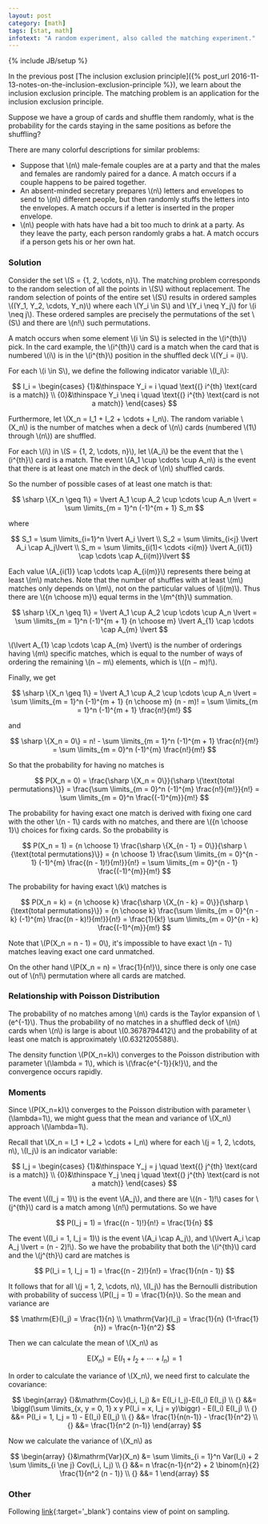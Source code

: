 ```yaml
---
layout: post
category: [math]
tags: [stat, math]
infotext: "A random experiment, also called the matching experiment."
---
```

{% include JB/setup %}

<script type="text/javascript" src="http://cdn.mathjax.org/mathjax/latest/MathJax.js?config=TeX-AMS-MML_HTMLorMML"></script>

In the previous post [The inclusion exclusion principle]({% post_url 2016-11-13-notes-on-the-inclusion-exclusion-principle %}), 
we learn about the inclusion exclusion principle. The matching problem is an application for the inclusion 
exclusion principle.

Suppose we have a group of cards and shuffle them randomly, what is the probability for the cards staying 
in the same positions as before the shuffling?

There are many colorful descriptions for similar problems:

  - Suppose that \\(n\\) male-female couples are at a party and that the males and females are randomly 
paired for a dance. A match occurs if a couple happens to be paired together.
  - An absent-minded secretary prepares \\(n\\) letters and envelopes to send to \\(n\\) different 
people, but then randomly stuffs the letters into the envelopes. A match occurs if a letter is 
inserted in the proper envelope.
  - \\(n\\) people with hats have had a bit too much to drink at a party. As they leave the party, 
each person randomly grabs a hat. A match occurs if a person gets his or her own hat.

### Solution

Consider the set \\(S = \{1, 2, \cdots, n\}\\). The matching problem corresponds to the random 
selection of all the points in \\(S\\) without replacement. The random selection of points of the 
entire set \\(S\\) results in ordered samples \\((Y_1, Y_2, \cdots, Y_n)\\) where each \\(Y_i \in S\\) 
and \\(Y_i \neq Y_j\\) for \\(i \neq j\\). These ordered samples are precisely the permutations of 
the set \\(S\\) and there are \\(n!\\) such permutations.

A match occurs when some element \\(i \in S\\) is selected in the \\(i^{th}\\) pick. In the card 
example, the \\(i^{th}\\) card is a match when the card that is numbered \\(i\\) is in the \\(i^{th}\\) 
position in the shuffled deck \\((Y_i = i)\\).

For each \\(i \in S\\), we define the following indicator variable \\(I_i\\):

$$
I_i = \begin{cases}
{1}&\thinspace Y_i = i \quad \text{(} i^{th} \text{card is a match)} \\
{0}&\thinspace Y_i \neq i \quad \text{(} i^{th} \text{card is not a match)}
\end{cases}
$$

Furthermore, let \\(X_n = I_1 + I_2 + \cdots + I_n\\). The random variable \\(X_n\\) is the number 
of matches when a deck of \\(n\\) cards (numbered \\(1\\) through \\(n\\)) are shuffled.

For each \\(i\\) in \\(S = \{1, 2, \cdots, n\}\\), let \\(A_i\\) be the event that the \\(i^{th}\\) 
card is a match. The event \\(A_1 \cup \cdots \cup A_n\\) is the event that there is at least one 
match in the deck of \\(n\\) shuffled cards.

So the number of possible cases of at least one match is that:

$$
\sharp \{X_n \geq 1\} = \lvert A_1 \cup A_2 \cup \cdots \cup A_n \lvert = \sum \limits_{m = 1}^n (-1)^{m + 1} S_m
$$

where

$$
S_1 = \sum \limits_{i=1}^n \lvert A_i \lvert \\
S_2 = \sum \limits_{i<j} \lvert A_i \cap A_j\lvert \\
S_m = \sum \limits_{i(1)< \cdots <i(m)} \lvert A_{i(1)} \cap \cdots \cap A_{i(m)}\lvert
$$

Each value \\(A_{i(1)} \cap \cdots \cap A_{i(m)}\\) represents there being at least \\(m\\) matches. 
Note that the number of shuffles with at least \\(m\\) matches only depends on \\(m\\), not on 
the particular values of \\(i(m)\\). Thus there are \\({n \choose m}\\) equal terms in the \\(m^{th}\\) 
summation.

$$
\sharp \{X_n \geq 1\} = \lvert A_1 \cup A_2 \cup \cdots \cup A_n \lvert = \sum \limits_{m = 1}^n (-1)^{m + 1} {n \choose m} \lvert A_{1} \cap \cdots \cap A_{m} \lvert
$$

\\(\lvert A_{1} \cap \cdots \cap A_{m} \lvert\\) is the number of orderings having \\(m\\) specific 
matches, which is equal to the number of ways of ordering the remaining \\(n − m\\) elements, which is 
\\((n − m)!\\). 

Finally, we get

$$
\sharp \{X_n \geq 1\} = \lvert A_1 \cup A_2 \cup \cdots \cup A_n \lvert = \sum \limits_{m = 1}^n (-1)^{m + 1} {n \choose m} (n - m)! = \sum \limits_{m = 1}^n (-1)^{m + 1} \frac{n!}{m!}
$$

and 

$$
\sharp \{X_n = 0\} = n! - \sum \limits_{m = 1}^n (-1)^{m + 1} \frac{n!}{m!} = \sum \limits_{m = 0}^n (-1)^{m} \frac{n!}{m!}
$$

So that the probability for having no matches is

$$
P(X_n = 0) = \frac{\sharp \{X_n = 0\}}{\sharp \{\text{total permutations}\}} = \frac{\sum \limits_{m = 0}^n (-1)^{m} \frac{n!}{m!}}{n!} = \sum \limits_{m = 0}^n \frac{(-1)^{m}}{m!}
$$

The probability for having exact one match is derived with fixing one card with the other \\(n - 1\\) 
cards with no matches, and there are \\({n \choose 1}\\) choices for fixing cards. So the probability 
is

$$
P(X_n = 1) = {n \choose 1} \frac{\sharp \{X_{n - 1} = 0\}}{\sharp \{\text{total permutations}\}} = {n \choose 1} \frac{\sum \limits_{m = 0}^{n - 1} (-1)^{m} \frac{(n - 1)!}{m!}}{n!} = \sum \limits_{m = 0}^{n - 1} \frac{(-1)^{m}}{m!}
$$

The probability for having exact \\(k\\) matches is

$$
P(X_n = k) = {n \choose k} \frac{\sharp \{X_{n - k} = 0\}}{\sharp \{\text{total permutations}\}} = {n \choose k} \frac{\sum \limits_{m = 0}^{n - k} (-1)^{m} \frac{(n - k)!}{m!}}{n!} = \frac{1}{k!} \sum \limits_{m = 0}^{n - k} \frac{(-1)^{m}}{m!}
$$

Note that \\(P(X_n = n - 1) = 0\\), it's impossible to have exact \\(n - 1\\) matches leaving exact 
one card unmatched.

On the other hand \\(P(X_n = n) = \frac{1}{n!}\\), since there is only one case out of \\(n!\\) 
permutation where all cards are matched.

### Relationship with Poisson Distribution

The probability of no matches among \\(n\\) cards is the Taylor expansion of \\(e^{-1}\\). Thus the 
probability of no matches in a shuffled deck of \\(n\\) cards when \\(n\\) is large is about 
\\(0.3678794412\\) and the probability of at least one match is approximately \\(0.6321205588\\).

The density function \\(P(X_n=k)\\) converges to the Poisson distribution with parameter 
\\(\lambda = 1\\), which is \\(\frac{e^{-1}}{k!}\\), and the convergence occurs rapidly.

### Moments

Since \\(P(X_n=k)\\) converges to the Poisson distribution with parameter \\(\lambda=1\\), we might 
guess that the mean and variance of \\(X_n\\) approach \\(\lambda=1\\).

Recall that \\(X_n = I_1 + I_2 + \cdots + I_n\\) where for each \\(j = 1, 2, \cdots, n\\), \\(I_j\\) 
is an indicator variable:

$$
I_j = \begin{cases}
{1}&\thinspace Y_j = j \quad \text{(} j^{th} \text{card is a match)} \\
{0}&\thinspace Y_j \neq j \quad \text{(} j^{th} \text{card is not a match)}
\end{cases}
$$

The event \\((I_j = 1)\\) is the event \\(A_j\\), and there are \\((n - 1)!\\) cases for \\(j^{th}\\) 
card is a match among \\(n!\\) permutations. So we have

$$
P(I_j = 1) = \frac{(n - 1)!}{n!} = \frac{1}{n}
$$

The event \\((I_i = 1, I_j = 1)\\) is the event \\(A_i \cap A_j\\), and \\(\lvert A_i \cap A_j \lvert = (n - 2)!\\). 
So we have the probability that both the \\(i^{th}\\) card and the \\(j^{th}\\) card are matches is

$$
P(I_i = 1, I_j = 1) = \frac{(n - 2)!}{n!} = \frac{1}{n(n - 1)}
$$

It follows that for all \\(j = 1, 2, \cdots, n\\), \\(I_j\\) has the Bernoulli distribution with 
probability of success \\(P(I_j = 1) = \frac{1}{n}\\). So the mean and variance are

$$
\mathrm{E}(I_j) = \frac{1}{n} \\
\mathrm{Var}(I_j) = \frac{1}{n} (1-\frac{1}{n}) = \frac{n-1}{n^2}
$$

Then we can calculate the mean of \\(X_n\\) as

$$
\mathrm{E}(X_n) = \mathrm{E}(I_1 + I_2 + \cdots + I_n) = 1
$$

In order to calculate the variance of \\(X_n\\), we need first to calculate the covariance:

$$
\begin{array}
{}&\mathrm{Cov}(I_i, I_j) &= E(I_i I_j)-E(I_i) E(I_j) \\
{} &&= \biggl(\sum \limits_{x, y = 0, 1} x y P(I_i = x, I_j = y)\biggr) - E(I_i) E(I_j) \\
{} &&= P(I_i = 1, I_j = 1) - E(I_i) E(I_j) \\
{} &&= \frac{1}{n(n-1)} - \frac{1}{n^2} \\
{} &&= \frac{1}{n^2 (n-1)}
\end{array}
$$

Now we calculate the variance of \\(X_n\\) as

$$
\begin{array}
{}&\mathrm{Var}(X_n) &= \sum \limits_{i = 1}^n Var(I_i) + 2 \sum \limits_{i \ne j} Cov(I_i, I_j) \\
{} &&= n \frac{n-1}{n^2} + 2 \binom{n}{2} \frac{1}{n^2 (n - 1)} \\
{} &&= 1
\end{array}
$$

### Other

Following [link](http://www.math.uah.edu/stat/urn/Matching.html){:target='_blank'} contains view of point on sampling.
